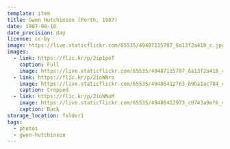```yaml
---
template: item
title: Gwen Hutchinson (Perth, 1987)
date: 1987-08-18
date_precision: day
license: cc-by
image: https://live.staticflickr.com/65535/49487115707_6a13f2a418_c.jpg
images:
  - link: https://flic.kr/p/2ip1poT
    caption: Full
    image: https://live.staticflickr.com/65535/49487115707_6a13f2a418_c.jpg
  - link: https://flic.kr/p/2ioWNra
    image: https://live.staticflickr.com/65535/49486412763_b9ba1ac784_c.jpg
    caption: Cropped
  - link: https://flic.kr/p/2ioWNuM
    image: https://live.staticflickr.com/65535/49486412973_c0743a9ef6_c.jpg
    caption: Back
storage_location: folder1
tags:
  - photos
  - gwen-hutchinson
---
```


